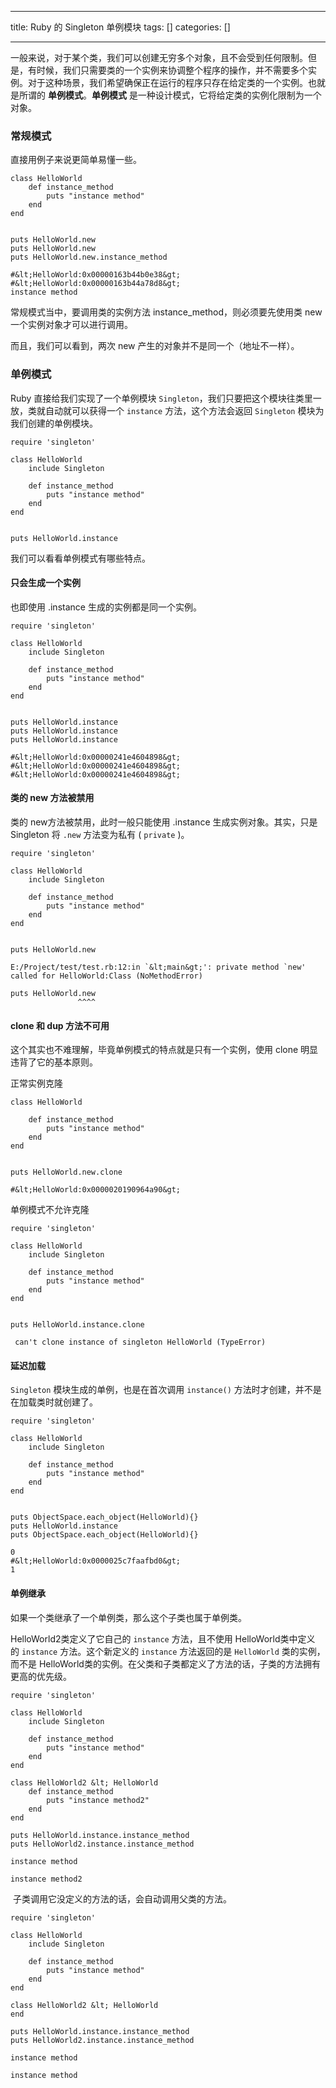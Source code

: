 
--- 
title:  Ruby 的 Singleton 单例模块 
tags: []
categories: [] 

---
一般来说，对于某个类，我们可以创建无穷多个对象，且不会受到任何限制。但是，有时候，我们只需要类的一个实例来协调整个程序的操作，并不需要多个实例。对于这种场景，我们希望确保正在运行的程序只存在给定类的一个实例。也就是所谓的 **单例模式**。**单例模式** 是一种设计模式，它将给定类的实例化限制为一个对象。

### 常规模式

直接用例子来说更简单易懂一些。

```
class HelloWorld
    def instance_method
        puts "instance method"
    end
end


puts HelloWorld.new
puts HelloWorld.new
puts HelloWorld.new.instance_method
```

```
#&lt;HelloWorld:0x00000163b44b0e38&gt;
#&lt;HelloWorld:0x00000163b44a78d8&gt;
instance method
```

常规模式当中，要调用类的实例方法 instance_method，则必须要先使用类 new 一个实例对象才可以进行调用。

而且，我们可以看到，两次 new 产生的对象并不是同一个（地址不一样）。

### 单例模式

Ruby 直接给我们实现了一个单例模块 `Singleton`，我们只要把这个模块往类里一放，类就自动就可以获得一个 `instance` 方法，这个方法会返回 `Singleton` 模块为我们创建的单例模块。

```
require 'singleton'

class HelloWorld
    include Singleton

    def instance_method
        puts "instance method"
    end
end


puts HelloWorld.instance
```

我们可以看看单例模式有哪些特点。 

#### 只会生成一个实例 

也即使用 .instance 生成的实例都是同一个实例。

```
require 'singleton'

class HelloWorld
    include Singleton

    def instance_method
        puts "instance method"
    end
end


puts HelloWorld.instance
puts HelloWorld.instance
puts HelloWorld.instance
```

```
#&lt;HelloWorld:0x00000241e4604898&gt;
#&lt;HelloWorld:0x00000241e4604898&gt;
#&lt;HelloWorld:0x00000241e4604898&gt;
```

#### 类的 new 方法被禁用

类的 new方法被禁用，此时一般只能使用 .instance 生成实例对象。其实，只是 Singleton 将 `.new` 方法变为私有 ( `private` )。

```
require 'singleton'

class HelloWorld
    include Singleton

    def instance_method
        puts "instance method"
    end
end


puts HelloWorld.new
```

```
E:/Project/test/test.rb:12:in `&lt;main&gt;': private method `new' called for HelloWorld:Class (NoMethodError)

puts HelloWorld.new
               ^^^^
```

#### clone 和 dup 方法不可用 

这个其实也不难理解，毕竟单例模式的特点就是只有一个实例，使用 clone 明显违背了它的基本原则。

正常实例克隆

```
class HelloWorld

    def instance_method
        puts "instance method"
    end
end


puts HelloWorld.new.clone
```

```
#&lt;HelloWorld:0x0000020190964a90&gt;
```

单例模式不允许克隆 

```
require 'singleton'

class HelloWorld
    include Singleton

    def instance_method
        puts "instance method"
    end
end


puts HelloWorld.instance.clone
```

```
 can't clone instance of singleton HelloWorld (TypeError)
```

#### 延迟加载

`Singleton` 模块生成的单例，也是在首次调用 `instance()` 方法时才创建，并不是在加载类时就创建了。

```
require 'singleton'

class HelloWorld
    include Singleton

    def instance_method
        puts "instance method"
    end
end


puts ObjectSpace.each_object(HelloWorld){}
puts HelloWorld.instance
puts ObjectSpace.each_object(HelloWorld){}
```

```
0
#&lt;HelloWorld:0x0000025c7faafbd0&gt;
1
```

#### 单例继承

如果一个类继承了一个单例类，那么这个子类也属于单例类。

HelloWorld2类定义了它自己的 `instance` 方法，且不使用 HelloWorld类中定义的 `instance` 方法。这个新定义的 `instance` 方法返回的是 `HelloWorld` 类的实例，而不是 HelloWorld类的实例。在父类和子类都定义了方法的话，子类的方法拥有更高的优先级。

```
require 'singleton'

class HelloWorld
    include Singleton

    def instance_method
        puts "instance method"
    end
end

class HelloWorld2 &lt; HelloWorld
    def instance_method
        puts "instance method2"
    end
end

puts HelloWorld.instance.instance_method
puts HelloWorld2.instance.instance_method

```

```
instance method

instance method2
```

 子类调用它没定义的方法的话，会自动调用父类的方法。

```
require 'singleton'

class HelloWorld
    include Singleton

    def instance_method
        puts "instance method"
    end
end

class HelloWorld2 &lt; HelloWorld
end

puts HelloWorld.instance.instance_method
puts HelloWorld2.instance.instance_method
```

```
instance method

instance method
```
